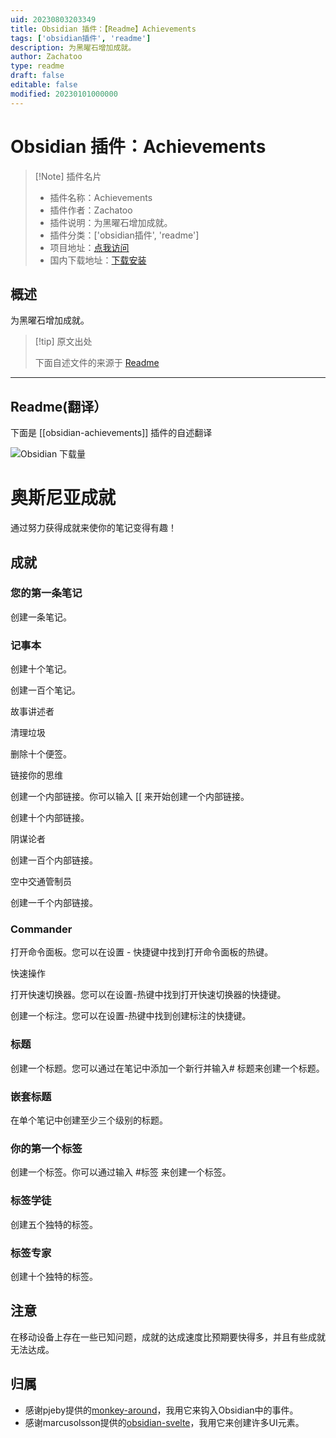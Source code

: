 ```yaml
---
uid: 20230803203349
title: Obsidian 插件：【Readme】Achievements
tags: ['obsidian插件', 'readme']
description: 为黑曜石增加成就。
author: Zachatoo
type: readme
draft: false
editable: false
modified: 20230101000000
---
```


# Obsidian 插件：Achievements

> [!Note] 插件名片
> - 插件名称：Achievements
> - 插件作者：Zachatoo
> - 插件说明：为黑曜石增加成就。
> - 插件分类：['obsidian插件', 'readme']
> - 项目地址：[点我访问](https://github.com/Zachatoo/obsidian-achievements)
> - 国内下载地址：[下载安装](https://pkmer.cn/products/plugin/pluginMarket/?obsidian-achievements)

## 概述

为黑曜石增加成就。



> [!tip] 原文出处
> 
>下面自述文件的来源于 [Readme](https://ghproxy.net/https://raw.githubusercontent.com/Zachatoo/obsidian-achievements/main/README.md)
> 

---

## Readme(翻译）

下面是 [[obsidian-achievements]] 插件的自述翻译


![Obsidian 下载量](https://img.shields.io/badge/dynamic/json?logo=obsidian&color=%23483699&label=downloads&query=%24%5B%22obsidian-achievements%22%5D.downloads&url=https%3A%2F%2Fraw.githubusercontent.com%2Fobsidianmd%2Fobsidian-releases%2Fmaster%2Fcommunity-plugin-stats.json)
# 奥斯尼亚成就

通过努力获得成就来使你的笔记变得有趣！

## 成就

### 您的第一条笔记

创建一条笔记。

### 记事本

创建十个笔记。

创建一百个笔记。

故事讲述者

清理垃圾

删除十个便签。

链接你的思维

创建一个内部链接。你可以输入 [[ 来开始创建一个内部链接。

创建十个内部链接。

阴谋论者

创建一百个内部链接。

空中交通管制员

创建一千个内部链接。

### Commander

打开命令面板。您可以在设置 - 快捷键中找到打开命令面板的热键。

快速操作

打开快速切换器。您可以在设置-热键中找到打开快速切换器的快捷键。

创建一个标注。您可以在设置-热键中找到创建标注的快捷键。

### 标题

创建一个标题。您可以通过在笔记中添加一个新行并输入# 标题来创建一个标题。

### 嵌套标题

在单个笔记中创建至少三个级别的标题。

### 你的第一个标签

创建一个标签。你可以通过输入 #标签 来创建一个标签。

### 标签学徒

创建五个独特的标签。

### 标签专家

创建十个独特的标签。

## 注意

在移动设备上存在一些已知问题，成就的达成速度比预期要快得多，并且有些成就无法达成。

## 归属

-   感谢pjeby提供的[monkey-around](https://github.com/pjeby/monkey-around)，我用它来钩入Obsidian中的事件。
-   感谢marcusolsson提供的[obsidian-svelte](https://github.com/marcusolsson/obsidian-svelte)，我用它来创建许多UI元素。



